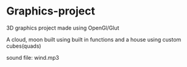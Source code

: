 # Graphics-project
3D graphics project made using OpenGl/Glut

A cloud, moon built using built in functions and a house using custom cubes(quads)

sound file: wind.mp3
